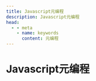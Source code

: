 ```yaml
---
title: Javascript元编程
description: Javascript元编程
head:
  - - meta
    - name: keywords
      content: 元编程
---
```


# Javascript元编程